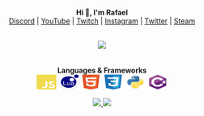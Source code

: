 <p align='center'>
  <b>Hi 👋, I'm Rafael</b><br>
  <a href="discord.com/users/844524855675453450">Discord</a> |
  <a href="https://www.youtube.com/channel/UCs1huNgLTHnh0KF8qcaFQig">YouTube</a> |
  <a href="https://www.twitch.tv/therealhatee">Twitch</a> |
  <a href="https://instagram.com/rafaelbabyxo">Instagram</a> |
  <a href="https://twitter.com/rafelbabyxo">Twitter</a> |
  <a href="https://steamcommunity.com/id/ef2">Steam</a>
</p>

<p align="center"><br>
  <a href="https://github.com/1800hate">
    <img src="https://lanyard-profile-readme.vercel.app/api/844524855675453450"/>
     </a>
</p>

<div style="display: inline_block" align="center"><br>
  <b>Languages & Frameworks</b><br>
  <img align="center" alt="hate-Js" height="30" width="40" src="https://raw.githubusercontent.com/devicons/devicon/master/icons/javascript/javascript-plain.svg">
  <img align="center" alt="hate-Csharp" height="30" width="40" src="https://raw.githubusercontent.com/devicons/devicon/master/icons/lua/lua-original.svg">
  <img align="center" alt="hate-HTML" height="30" width="40" src="https://raw.githubusercontent.com/devicons/devicon/master/icons/html5/html5-original.svg">
  <img align="center" alt="hate-CSS" height="30" width="40" src="https://raw.githubusercontent.com/devicons/devicon/master/icons/css3/css3-original.svg">
  <img align="center" alt="hate-Python" height="30" width="40" src="https://raw.githubusercontent.com/devicons/devicon/master/icons/python/python-original.svg">
  <img align="center" alt="hate-Csharp" height="30" width="40" src="https://raw.githubusercontent.com/devicons/devicon/master/icons/csharp/csharp-original.svg">
</div>

<br>

<div align="center">
  <a href="https://github.com/therealhate">
  <img height="180em" src="https://github-readme-stats.vercel.app/api?username=therealhate&show_icons=true&theme=dark&include_all_commits=true&count_private=true"/>
  <img height="180em" src="https://github-readme-stats.vercel.app/api/top-langs/?username=therealhate&layout=compact&langs_count=7&theme=dark"/>
</div>
